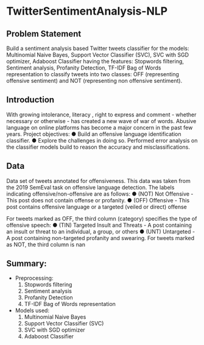 # TwitterSentimentAnalysis-NLP

## Problem Statement
Build a sentiment analysis based Twitter tweets classifier for the models: Multinomial Naive Bayes, Support Vector Classifier (SVC), SVC with SGD optimizer, Adaboost Classifier having the features: Stopwords filtering, Sentiment analysis, Profanity Detection, TF-IDF Bag of Words representation to classify tweets into two classes: OFF (representing offensive sentiment) and NOT (representing non offensive sentiment).

## Introduction
With growing intolerance, literacy , right to express and comment - whether necessary or otherwise - has created a new wave of war of words. 
Abusive language on online platforms has become a major concern in the past few years. Project objectives:
● Build an offensive language identification classifier.
● Explore the challenges in doing so.
Performed error analysis on the classifier models build to reason the accuracy and misclassifications.

## Data
Data set of tweets annotated for offensiveness. This data was taken from the 2019 SemEval task on offensive language detection. The labels indicating offensive/non-offensive are as follows:
● (NOT) Not Offensive - This post does not contain offense or profanity.
● (OFF) Offensive - This post contains offensive language or a targeted (veiled or 
direct) offense

For tweets marked as OFF, the third column (category) specifies the type of offensive speech:
● (TIN) Targeted Insult and Threats - A post containing an insult or threat to an 
individual, a group, or others
● (UNT) Untargeted - A post containing non-targeted profanity and swearing. For 
tweets marked as NOT, the third column is nan

## Summary:
* Preprocessing:
  1. Stopwords filtering
  2. Sentiment analysis
  3. Profanity Detection
  4. TF-IDF Bag of Words representation
* Models used:
  1. Multinomial Naive Bayes
  2. Support Vector Classifier (SVC)
  3. SVC with SGD optimizer
  4. Adaboost Classifier

